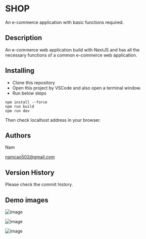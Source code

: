 # SHOP

An e-commerce application with basic functions required.

## Description

An e-commerce web application build with NextJS and has all the necessary functions of a common e-commerce web application.

## Installing

- Clone this repository
- Open this project by VSCode and also open a terminal window.
- Run below steps

```
npm install --force
npm run build
npm run dev
```

Then check localhost address in your browser.

## Authors

Nam

namcao502@gmail.com

## Version History

Please check the commit history.

## Demo images

![image](https://github.com/namcao502/SHOP/assets/56997869/e466c608-165e-44c4-bcc6-bf472601e268)

![image](https://github.com/namcao502/SHOP/assets/56997869/b087e4ae-4d23-40dc-8093-529857d765ac)

![image](https://github.com/namcao502/SHOP/assets/56997869/3293c679-690e-4574-afde-32fef2c0d625)
